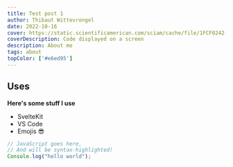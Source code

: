 ```yaml
---
title: Test post 1
author: Thibaut Wittevrongel
date: 2022-10-16
cover: https://static.scientificamerican.com/sciam/cache/file/1FCF0242-35AD-4E97-9558FBD4278568CD_source.jpg
coverDescription: Code displayed on a screen
description: About me
tags: about
topColor: ['#e6ed95']
---
```


## Uses

**Here's some stuff I use**

- SvelteKit
- VS Code
- Emojis 😎

```js
// JavaScript goes here,
// And will be syntax-highlighted!
Console.log("hello world");
```